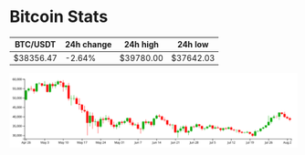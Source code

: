 # Bitcoin Stats

BTC/USDT|24h change|24h high|24h low|
|---|---|---|---|
|$38356.47|-2.64%|$39780.00|$37642.03|

<img src="./chart.svg">
